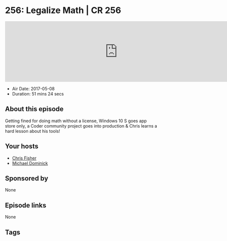 # 256: Legalize Math | CR 256

<iframe src="https://player.fireside.fm/v2/MLf2ZzhC+7bzi7N2y?theme=dark" width="740" height="200" frameborder="0" scrolling="no"></iframe>

* Air Date: 2017-05-08
* Duration: 51 mins 24 secs

## About this episode

Getting fined for doing math without a license, Windows 10 S goes app store only, a Coder community project goes into production & Chris learns a hard lesson about his tools!

## Your hosts
* [Chris Fisher](https://coder.show/hosts/chrislas)
* [Michael Dominick](https://coder.show/hosts/michael)

## Sponsored by

None



## Episode links

None



## Tags

